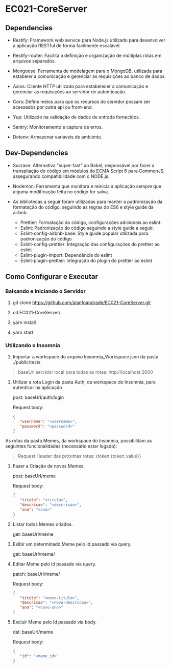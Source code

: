 # EC021-CoreServer

## Dependencies

- Restify: Framework web service para Node.js utilizado para desenvolver a aplicação RESTful de forma facilmente escalável.

- Restify-router: Facilita a definição e organização de múltiplas rotas em arquivos separados.

- Mongoose: Ferramenta de modelagem para o MongoDB, utilizada para estabeler a comunicação e gerenciar as requisições ao banco de dados.

- Axios: Cliente HTTP utilizado para estabelecer a comunicação e gerenciar as requisições ao servidor de autenticação.

- Cors: Define meios para que os recursos do servidor possam ser acessados por outra api ou front-end.

- Yup: Utilizado na validação de dados de entrada fornecidos.

- Sentry: Monitoramento e captura de erros.

- Dotenv: Armazenar variáveis de ambiente.


## Dev-Dependencies

- Sucrase: Alternativa "super-fast" ao Babel, responsável por fazer a transpilação do código em módulos do ECMA Script 6 para CommonJS, assegurando compatibilidade com o NODE.js.

- Nodemon: Ferramenta que monitora e reinicia a aplicação sempre que alguma modificação feita no código for salva.

- As bibliotecas a seguir foram utilizadas para manter a padronização da formatação do código, seguindo as regras do ES6 e style guide da airbnb.
    - Prettier: Formatação do código, configurações adicionais ao eslint.
    - Eslint: Padronização do código seguindo a style guide a seguir.
    - Eslint-config-airbnb-base: Style guide popular utilizada para padronização do código
    - Eslint-config-prettier: Integração das configurações do prettier ao eslint
    - Eslint-plugin-import: Dependência do eslint
    - Eslint-plugin-prettier: Integração do plugin do prettier ao eslint

## Como Configurar e Executar

### Baixando e Iniciando o Servidor
1. git clone https://github.com/alanfoandrade/EC021-CoreServer.git

1. cd EC021-CoreServer/

1. yarn install

1. yarn start

### Utilizando o Insomnia

1. Importar a workspace do arquivo Insomnia_Workspace.json da pasta ./public/tests
  
> baseUrl servidor local para todas as rotas: http://localhost:3000
   
1. Utilizar a rota Login da pasta Auth, da workspace do Insomnia, para autenticar na aplicação

    post: baseUrl/auth/login
    
    Request body:
    ```json
    {
       "username": "<username>",
       "password": "<password>"
    }
    ```


As rotas da pasta Memes, da workspace do Insomnia, possibilitam as seguintes funcionalidades (necessário estar logado):

  > Request Header das próximas rotas: {token:{token_value}} 
  
  1. Fazer a Criação de novos Memes.

      post: baseUrl/meme

      Request body:
      ```json
      {
         "titulo": "<titulo>",
         "descricao": "<descricao>",
         "ano": "<ano>"
      }
      ```

  1. Listar todos Memes criados.

      get: baseUrl/meme
  1. Exibir um determinado Meme pelo Id passado via query.

      get: baseUrl/meme/<meme-id>
  1. Editar Meme pelo Id passado via query.
  
      patch: baseUrl/meme/<meme-id>

      Request body:
      ```json
      {
         "titulo": "<novo-titulo>",
         "descricao": "<nova-descricao>",
         "ano": "<novo-ano>"
      }
      ```
  1. Excluir Meme pelo Id passado via body.
  
      del: baseUrl/meme

      Request body:
      ```json
      {
         "id": "<meme_id>"
      }
      ```

